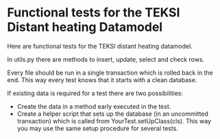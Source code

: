 Functional tests for the TEKSI Distant heating Datamodel
=======================================

Here are functional tests for the TEKSI distant heating datamodel.

In utils.py there are methods to insert, update, select and check rows.

Every file should be run in a single transaction which is rolled back in the end. This way every test knows that it starts with a clean database.

If existing data is required for a test there are two possibilities:

 * Create the data in a method early executed in the test.
 * Create a helper script that sets up the database (in an uncommitted transaction) which is called from YourTest.setUpClass(cls). This way you may use the same setup procedure for several tests.
